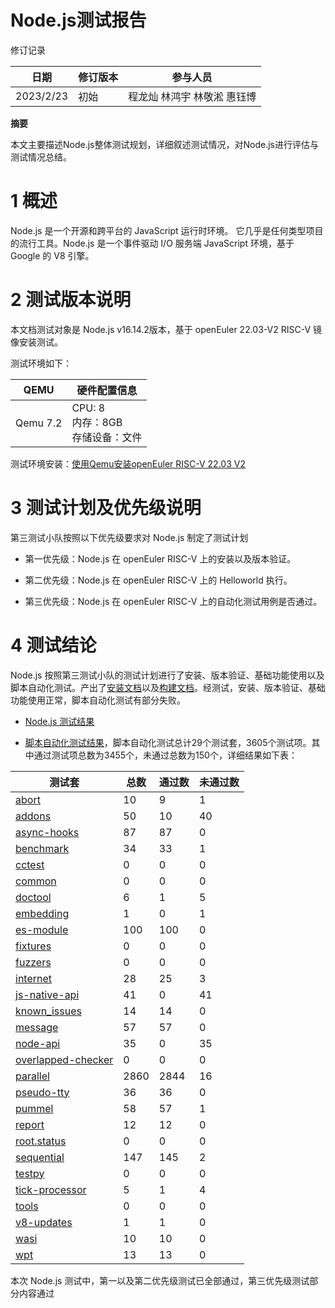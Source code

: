 # Node.js测试报告

修订记录

| 日期      | 修订版本 | 参与人员 |
| --------- | ------- | ------- |
| 2023/2/23 |   初始    | 程龙灿 林鸿宇 林敬淞 惠钰博 |

**摘要**

本文主要描述Node.js整体测试规划，详细叙述测试情况，对Node.js进行评估与测试情况总结。

# 1   概述

Node.js 是一个开源和跨平台的 JavaScript 运行时环境。 它几乎是任何类型项目的流行工具。Node.js 是一个事件驱动 I/O 服务端 JavaScript 环境，基于 Google 的 V8 引擎。

# 2   测试版本说明

本文档测试对象是  Node.js v16.14.2版本，基于 openEuler 22.03-V2 RISC-V 镜像安装测试。

测试环境如下：

| QEMU | 硬件配置信息 |
| ----------------------------------- | ------------------------------------------------------------ 
| Qemu 7.2 | CPU: 8<br />内存：8GB <br />存储设备：文件 |

测试环境安装：[使用Qemu安装openEuler RISC-V 22.03 V2](https://gitee.com/yunxiangluo/openeuler-riscv-2203-v2-test/blob/master/Installation_Book/QEMU/README.md)

# 3   测试计划及优先级说明

第三测试小队按照以下优先级要求对 Node.js 制定了测试计划

- 第一优先级：Node.js 在 openEuler RISC-V 上的安装以及版本验证。

- 第二优先级：Node.js 在 openEuler RISC-V 上的 Helloworld 执行。

- 第三优先级：Node.js 在 openEuler RISC-V 上的自动化测试用例是否通过。

# 4   测试结论

Node.js 按照第三测试小队的测试计划进行了安装、版本验证、基础功能使用以及脚本自动化测试。产出了[安装文档](./test/nodejs%20%E5%AE%89%E8%A3%85%E6%89%8B%E5%86%8C.md)以及[构建文档](./test/%E6%9E%84%E5%BB%BA%E6%89%8B%E5%86%8C.md)。经测试，安装、版本验证、基础功能使用正常，脚本自动化测试有部分失败。

- [Node.js 测试结果](./%E6%96%B0%E5%BB%BA%E6%96%87%E4%BB%B6%E5%A4%B9/Report_nodejs.md)
  
- [脚本自动化测试结果](./test)，脚本自动化测试总计29个测试套，3605个测试项。其中通过测试项总数为3455个，未通过总数为150个，详细结果如下表：

| 测试套  | 总数  | 通过数 | 未通过数 |
| ------ | ----- | ----- | ---------|
| [abort](./autotest/abort.md)  | 10    | 9     | 1        |
| [addons](./autotest/addons.md) | 50    | 10    | 40       |
| [async-hooks](./autotest/async-hooks.md) | 87 | 87  | 0        |
| [benchmark](./autotest/benchmark.md) | 34  | 33   | 1        |
| [cctest](./autotest/cctest.md) | 0     | 0     | 0        |
| [common](./autotest/common.md) | 0     | 0     | 0        |
| [doctool](./autotest/doctool.md) | 6    | 1     | 5        |
| [embedding](./autotest/embedding.md) | 1  | 0     | 1        |
| [es-module](./autotest/es-module.md) | 100 | 100  | 0        |
| [fixtures](./autotest/fixtures.md)  | 0   | 0    | 0        |
| [fuzzers](./autotest/fuzzers.md)   | 0   | 0    | 0        |
| [internet](./autotest/internet.md)  | 28  | 25   | 3        |
| [js-native-api](./autotest/js-native-api.md) | 41 | 0 | 41       |
| [known_issues](./autotest/known_issues.md) | 14 | 14 | 0        |
| [message](./autotest/message.md) | 57  | 57     | 0        |
| [node-api](./autotest/node-api.md) | 35 | 0      | 35       |
| [overlapped-checker](./autotest/overlapped-checker.md) | 0  | 0 | 0   |
| [parallel](./autotest/parallel.md) | 2860 | 2844 | 16       |
| [pseudo-tty](./autotest/pseudo-tty.md) | 36 | 36   | 0        |
| [pummel](./autotest/pummel.md)   | 58   | 57   | 1        |
| [report](./autotest/report.md)   | 12   | 12   | 0        |
| [root.status](./autotest/root.status.md) | 0 | 0    | 0        |
| [sequential](./autotest/sequential.md)  | 147 | 145 | 2       |
| [testpy](./autotest/testpy.md)   | 0    | 0    | 0        |
| [tick-processor](./autotest/tick-processor.md) | 5 | 1 | 4        |
| [tools](./autotest/tools.md)    | 0    | 0    | 0        |
| [v8-updates](./autotest/v8-updates.md) | 1  | 1    | 0        |
| [wasi](./autotest/wasi.md)     | 10   | 10   | 0        |
| [wpt](./autotest/wpt.md)      | 13   | 13   | 0        |

本次 Node.js 测试中，第一以及第二优先级测试已全部通过，第三优先级测试部分内容通过